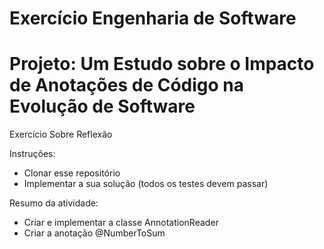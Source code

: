 # Exercício Engenharia de Software
# Projeto: Um Estudo sobre o Impacto de Anotações de Código na Evolução de Software

Exercício Sobre Reflexão

Instruções:
* Clonar esse repositório
* Implementar a sua solução (todos os testes devem passar)

Resumo da atividade:
* Criar e implementar a classe AnnotationReader
* Criar a anotação @NumberToSum
